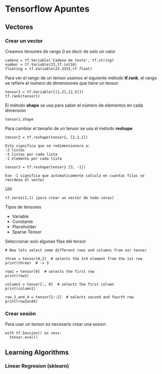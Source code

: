 # Tensorflow Apuntes

## Vectores 

### Crear un vector 

Creamos tensores de rango 0 es decir de solo un valor 

```
cadena = tf.Variable('Cadena de texto', tf.string)
number = tf.Variable(23,tf.int16)
floating = tf.Variable(23.3333,tf.float)
```

Para ver el rango de un tensor usamos el siguiente método __tf.rank__, el rango se refiere al numero de dimensiones que tiene un tensor

```
tensor1 = tf.Variable([[1,2],[2,5]])
tf.rank(tensor1)
```

El método __shape__ se usa para saber el número de elementos en cada dimensión 

```
tensor1.shape
```

Para cambiar el tamaño de un tensor se usa el método __reshape__

```
tensor2 = tf.reshape(tensor1, [2,3,1])

Esto significa que se redimensionara a:
-2 listas
-3 listas por cada lista
-1 elemento por cada lista

tensor3 = tf.reshape(tensor1 [3, -1])

Ese -1 significa que automaticamente calcula en cuantas filas se reordena el vector
```
*Util*

``tf.zeros(1,1) (para crear un vector de todo ceros)``


Tipos de tensores 
+ Variable
+ Constante
+ Placeholder
+ Sparse Tensor

Seleccionar solo algunas filas del tensor 

```
# Now lets select some different rows and columns from our tensor

three = tensor[0,2]  # selects the 3rd element from the 1st row
print(three)  # -> 3

row1 = tensor[0]  # selects the first row
print(row1)

column1 = tensor[:, 0]  # selects the first column
print(column1)

row_2_and_4 = tensor[1::2]  # selects second and fourth row
print(row2and4)
```

### Crear sesión

Para usar un tensor es necesario crear una sesion 

```
with tf.Session() as sess:
  tensor.eval()
```

## Learning Algorithms

### Linear Regresion (sklearn)




